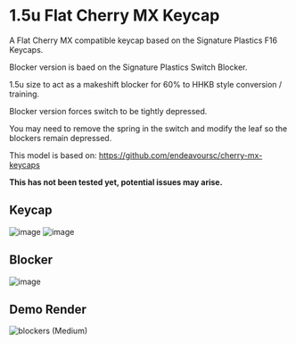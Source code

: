 # 1.5u Flat Cherry MX Keycap
A Flat Cherry MX compatible keycap based on the Signature Plastics F16 Keycaps.

Blocker version is baed on the Signature Plastics Switch Blocker.

1.5u size to act as a makeshift blocker for 60% to HHKB style conversion / training.

Blocker version forces switch to be tightly depressed.

You may need to remove the spring in the switch and modify the leaf so the blockers remain depressed.

This model is based on: https://github.com/endeavoursc/cherry-mx-keycaps

**This has not been tested yet, potential issues may arise.**

## Keycap
![image](https://github.com/d-floe/1.5u-flat-cap/assets/31980883/1a70480d-eef9-4838-abb2-2cfa5cdfd8c7)
![image](https://github.com/d-floe/1.5u-flat-cap/assets/31980883/ff120a23-f9d5-408f-9f96-7982deb46a6b)

## Blocker
![image](https://github.com/d-floe/1.5u-flat-cap/assets/31980883/a5a4ea37-c561-4e3b-a987-35e7b4bfb151)

## Demo Render
![blockers (Medium)](https://github.com/d-floe/1.5u-flat-cap/assets/31980883/875a0b60-c483-4b5f-a0f7-38314197b9aa)
